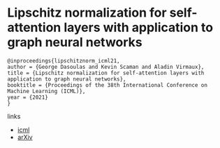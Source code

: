 # Lipschitz normalization for self-attention layers with application to graph neural networks

```
@inproceedings{lipschitznorm_icml21,
author = {George Dasoulas and Kevin Scaman and Aladin Virmaux},
title = {Lipschitz normalization for self-attention layers with application to graph neural networks},
booktitle = {Proceedings of the 38th International Conference on Machine Learning (ICML)},
year = {2021}
}
```

links
- [icml](https://icml.cc/Conferences/2021/ScheduleMultitrack?event=8538)
- [arXiv](https://arxiv.org/abs/2103.04886)